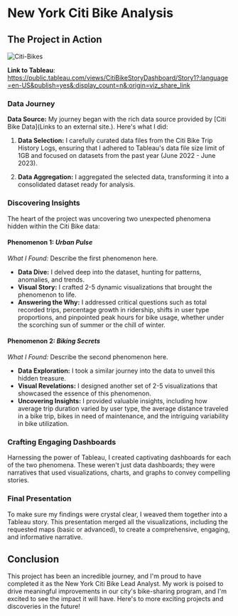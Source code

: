 
# New York Citi Bike Analysis

## The Project in Action
![Citi-Bikes](https://static.bc-edx.com/data/dl-1-2/m18/lms/img/citi-bike-station-bikes.jpg)

**Link to Tableau**: https://public.tableau.com/views/CitiBikeStoryDashboard/Story1?:language=en-US&publish=yes&:display_count=n&:origin=viz_share_link 
### Data Journey

**Data Source:** My journey began with the rich data source provided by [Citi Bike Data](Links to an external site.). Here's what I did:

1.  **Data Selection:** I carefully curated data files from the Citi Bike Trip History Logs, ensuring that I adhered to Tableau's data file size limit of 1GB and focused on datasets from the past year (June 2022 - June 2023).
    
2.  **Data Aggregation:** I aggregated the selected data, transforming it into a consolidated dataset ready for analysis.
    

### Discovering Insights

The heart of the project was uncovering two unexpected phenomena hidden within the Citi Bike data:

#### Phenomenon 1: _Urban Pulse_

_What I Found:_ Describe the first phenomenon here.

-   **Data Dive:** I delved deep into the dataset, hunting for patterns, anomalies, and trends.
-   **Visual Story:** I crafted 2-5 dynamic visualizations that brought the phenomenon to life.
-   **Answering the Why:** I addressed critical questions such as total recorded trips, percentage growth in ridership, shifts in user type proportions, and pinpointed peak hours for bike usage, whether under the scorching sun of summer or the chill of winter.

#### Phenomenon 2: _Biking Secrets_

_What I Found:_ Describe the second phenomenon here.

-   **Data Exploration:** I took a similar journey into the data to unveil this hidden treasure.
-   **Visual Revelations:** I designed another set of 2-5 visualizations that showcased the essence of this phenomenon.
-   **Uncovering Insights:** I provided valuable insights, including how average trip duration varied by user type, the average distance traveled in a bike trip, bikes in need of maintenance, and the intriguing variability in bike utilization.

### Crafting Engaging Dashboards

Harnessing the power of Tableau, I created captivating dashboards for each of the two phenomena. These weren't just data dashboards; they were narratives that used visualizations, charts, and graphs to convey compelling stories.

### Final Presentation

To make sure my findings were crystal clear, I weaved them together into a Tableau story. This presentation merged all the visualizations, including the requested maps (basic or advanced), to create a comprehensive, engaging, and informative narrative.


## Conclusion

This project has been an incredible journey, and I'm proud to have completed it as the New York Citi Bike Lead Analyst. My work is poised to drive meaningful improvements in our city's bike-sharing program, and I'm excited to see the impact it will have. Here's to more exciting projects and discoveries in the future!
